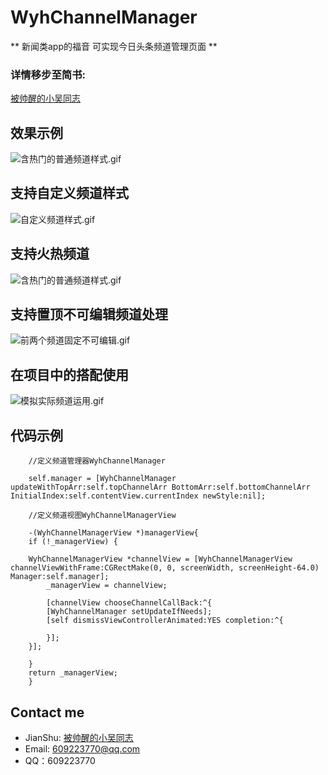# WyhChannelManager
** 新闻类app的福音 可实现今日头条频道管理页面 **

### 详情移步至简书: 

[被帅醒的小吴同志](http://www.jianshu.com/u/b76e3853ae0b)

## 效果示例

![含热门的普通频道样式.gif](http://upload-images.jianshu.io/upload_images/4097230-be16152ef495dfdb.gif?imageMogr2/auto-orient/strip)

## 支持自定义频道样式

![自定义频道样式.gif](http://upload-images.jianshu.io/upload_images/4097230-ae6d8366681048d3.gif?imageMogr2/auto-orient/strip)

## 支持火热频道

![含热门的普通频道样式.gif](http://upload-images.jianshu.io/upload_images/4097230-be16152ef495dfdb.gif?imageMogr2/auto-orient/strip)

## 支持置顶不可编辑频道处理

![前两个频道固定不可编辑.gif](http://upload-images.jianshu.io/upload_images/4097230-159368f45f4d15a4.gif?imageMogr2/auto-orient/strip)

## 在项目中的搭配使用

![模拟实际频道运用.gif](http://upload-images.jianshu.io/upload_images/4097230-88ffe212e0f284af.gif?imageMogr2/auto-orient/strip)


## 代码示例

```objc
    //定义频道管理器WyhChannelManager

    self.manager = [WyhChannelManager updateWithTopArr:self.topChannelArr BottomArr:self.bottomChannelArr InitialIndex:self.contentView.currentIndex newStyle:nil];

    //定义频道视图WyhChannelManagerView

    -(WyhChannelManagerView *)managerView{
    if (!_managerView) {

    WyhChannelManagerView *channelView = [WyhChannelManagerView channelViewWithFrame:CGRectMake(0, 0, screenWidth, screenHeight-64.0) Manager:self.manager];
        _managerView = channelView;

        [channelView chooseChannelCallBack:^{
        [WyhChannelManager setUpdateIfNeeds];
        [self dismissViewControllerAnimated:YES completion:^{

        }];
    }];

    }
    return _managerView;
    }

```

## Contact me

- JianShu: [被帅醒的小吴同志](http://www.jianshu.com/u/b76e3853ae0b)
- Email:  609223770@qq.com
- QQ：609223770
